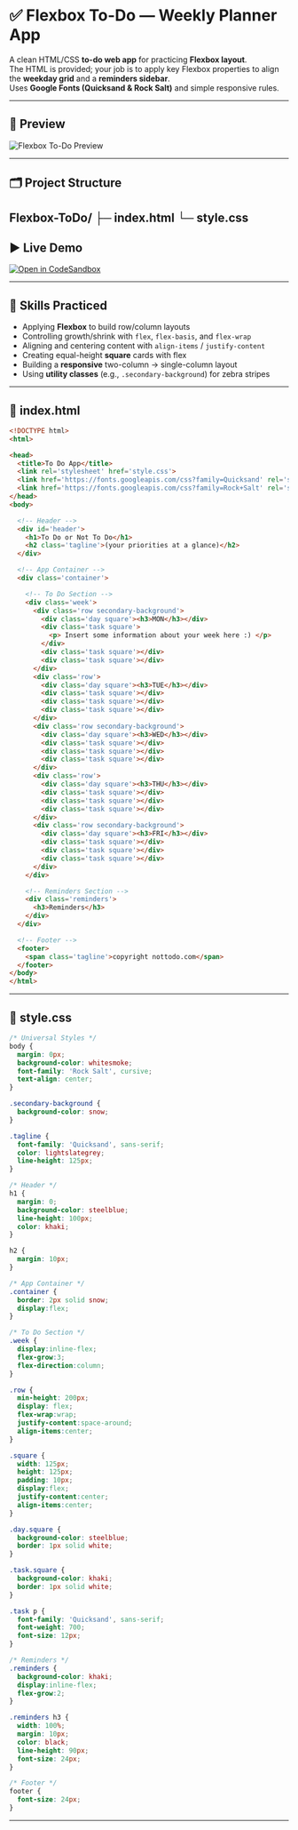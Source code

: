 # ✅ Flexbox To-Do — Weekly Planner App

A clean HTML/CSS **to-do web app** for practicing **Flexbox layout**.  
The HTML is provided; your job is to apply key Flexbox properties to align the **weekday grid** and a **reminders sidebar**.  
Uses **Google Fonts (Quicksand & Rock Salt)** and simple responsive rules.

---

## 📸 Preview
![Flexbox To-Do Preview](https://placehold.co/1200x650?text=Flexbox+To-Do+App+Preview)

---

## 🗂️ Project Structure
Flexbox-ToDo/
├─ index.html
└─ style.css
---
## ▶️ Live Demo
[![Open in CodeSandbox](https://img.shields.io/badge/Open%20in-CodeSandbox-black?style=for-the-badge&logo=codesandbox)](https://codesandbox.io/p/sandbox/github/SunilKumarPeela/FlexToDoList)  

---

## 🎯 Skills Practiced
- Applying **Flexbox** to build row/column layouts  
- Controlling growth/shrink with `flex`, `flex-basis`, and `flex-wrap`  
- Aligning and centering content with `align-items` / `justify-content`  
- Creating equal-height **square** cards with flex  
- Building a **responsive** two-column → single-column layout  
- Using **utility classes** (e.g., `.secondary-background`) for zebra stripes  

---

## 📄 index.html

```html
<!DOCTYPE html>
<html>

<head>
  <title>To Do App</title>
  <link rel='stylesheet' href='style.css'>
  <link href='https://fonts.googleapis.com/css?family=Quicksand' rel='stylesheet'>
  <link href='https://fonts.googleapis.com/css?family=Rock+Salt' rel='stylesheet'>
</head>
<body>

  <!-- Header -->
  <div id='header'>
    <h1>To Do or Not To Do</h1>
    <h2 class='tagline'>(your priorities at a glance)</h2>
  </div>

  <!-- App Container -->
  <div class='container'>

    <!-- To Do Section -->
    <div class='week'>
      <div class='row secondary-background'>
        <div class='day square'><h3>MON</h3></div>
        <div class='task square'>
          <p> Insert some information about your week here :) </p>
        </div>
        <div class='task square'></div>
        <div class='task square'></div>
      </div>
      <div class='row'>
        <div class='day square'><h3>TUE</h3></div>
        <div class='task square'></div>
        <div class='task square'></div>
        <div class='task square'></div>
      </div>
      <div class='row secondary-background'>
        <div class='day square'><h3>WED</h3></div>
        <div class='task square'></div>
        <div class='task square'></div>
        <div class='task square'></div>
      </div>
      <div class='row'>
        <div class='day square'><h3>THU</h3></div>
        <div class='task square'></div>
        <div class='task square'></div>
        <div class='task square'></div>
      </div>
      <div class='row secondary-background'>
        <div class='day square'><h3>FRI</h3></div>
        <div class='task square'></div>
        <div class='task square'></div>
        <div class='task square'></div>
      </div>
    </div>

    <!-- Reminders Section -->
    <div class='reminders'>
      <h3>Reminders</h3>
    </div>
  </div>

  <!-- Footer -->
  <footer>
    <span class='tagline'>copyright nottodo.com</span>
  </footer>
</body>
</html>
```
---
## 🎨 style.css
```css
/* Universal Styles */
body {
  margin: 0px;
  background-color: whitesmoke;
  font-family: 'Rock Salt', cursive;
  text-align: center;
}

.secondary-background {
  background-color: snow;
}

.tagline {
  font-family: 'Quicksand', sans-serif;
  color: lightslategrey;
  line-height: 125px;
}

/* Header */
h1 {
  margin: 0;
  background-color: steelblue;
  line-height: 100px;
  color: khaki;
}

h2 {
  margin: 10px;
}

/* App Container */
.container {
  border: 2px solid snow;
  display:flex;
}

/* To Do Section */
.week {
  display:inline-flex;
  flex-grow:3;
  flex-direction:column;
}

.row {
  min-height: 200px;
  display: flex;
  flex-wrap:wrap;
  justify-content:space-around;
  align-items:center;
}

.square {
  width: 125px;
  height: 125px;
  padding: 10px;
  display:flex;
  justify-content:center;
  align-items:center;
}

.day.square {
  background-color: steelblue;
  border: 1px solid white;
}

.task.square {
  background-color: khaki;
  border: 1px solid white;
}

.task p {
  font-family: 'Quicksand', sans-serif;
  font-weight: 700;
  font-size: 12px;
}

/* Reminders */
.reminders {
  background-color: khaki;
  display:inline-flex;
  flex-grow:2;
}

.reminders h3 {
  width: 100%;
  margin: 10px;
  color: black;
  line-height: 90px;
  font-size: 24px;
}

/* Footer */
footer {
  font-size: 24px;
}
```
---
